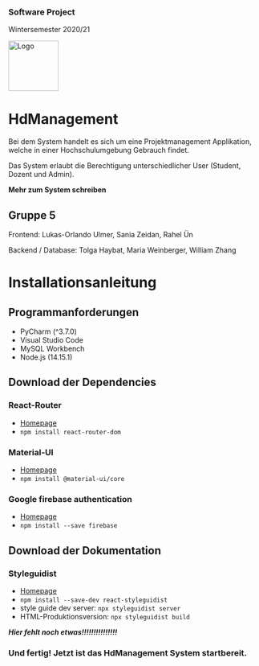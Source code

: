 ### Software Project 
Wintersemester 2020/21
<p>
  <img src=https://upload.wikimedia.org/wikipedia/commons/thumb/5/5e/HdM_Logo.svg/1920px-HdM_Logo.svg.png width="100" title="Logo">
</p>

# HdManagement
Bei dem System handelt es sich um eine Projektmanagement Applikation, welche in einer Hochschulumgebung Gebrauch findet.

Das System erlaubt die Berechtigung unterschiedlicher User (Student, Dozent und Admin). 

__Mehr zum System schreiben__

## Gruppe 5

Frontend: Lukas-Orlando Ulmer, Sania Zeidan, Rahel Ün

Backend / Database: Tolga Haybat, Maria Weinberger, William Zhang

# Installationsanleitung
## Programmanforderungen

* PyCharm (^3.7.0)
* Visual Studio Code
* MySQL Workbench
* Node.js (14.15.1)

## Download der Dependencies
### React-Router
* [Homepage](https://reacttraining.com/react-router/web/guides/quick-start)
* `npm install react-router-dom`

### Material-UI 
* [Homepage](https://material-ui.com)
* `npm install @material-ui/core`

### Google firebase authentication
* [Homepage](https://firebase.google.com/docs/web/setup)
* `npm install --save firebase`

## Download der Dokumentation
### Styleguidist
* [Homepage](https://react-styleguidist.js.org/docs/getting-started)
* `npm install --save-dev react-styleguidist`
* style guide dev server: `npx styleguidist server`
* HTML-Produktionsversion: `npx styleguidist build`

___Hier fehlt noch etwas!!!!!!!!!!!!!!!___

### Und fertig! Jetzt ist das HdManagement System startbereit. 
